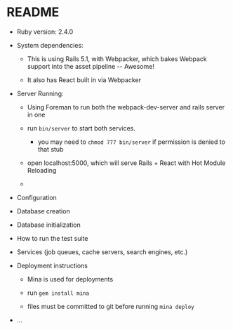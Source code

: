 # README

* Ruby version: 2.4.0

* System dependencies:

  - This is using Rails 5.1, with Webpacker, which bakes Webpack support into the asset pipeline -- Awesome!

  - It also has React built in via Webpacker

* Server Running:

  - Using Foreman to run both the webpack-dev-server and rails server in one

  - run `bin/server` to start both services.

    - you may need to `chmod 777 bin/server` if permission is denied to that stub

  - open localhost:5000, which will serve Rails + React with Hot Module Reloading

  - 

* Configuration

* Database creation

* Database initialization

* How to run the test suite

* Services (job queues, cache servers, search engines, etc.)

* Deployment instructions

  - Mina is used for deployments

  - run `gem install mina`

  - files must be committed to git before running `mina deploy`

* ...
